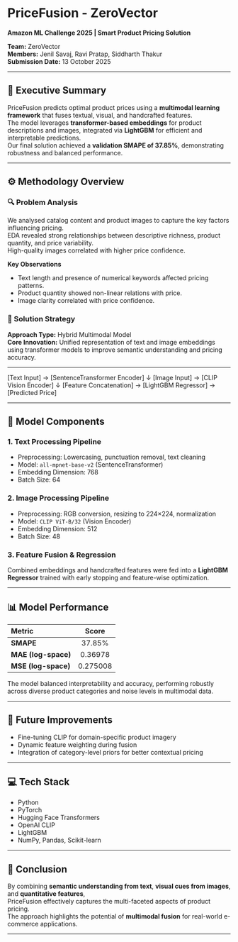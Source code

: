 # PriceFusion - ZeroVector
**Amazon ML Challenge 2025 | Smart Product Pricing Solution**

**Team:** ZeroVector  
**Members:** Jenil Savaj, Ravi Pratap, Siddharth Thakur  
**Submission Date:** 13 October 2025  

---

## 🧠 Executive Summary
PriceFusion predicts optimal product prices using a **multimodal learning framework** that fuses textual, visual, and handcrafted features.  
The model leverages **transformer-based embeddings** for product descriptions and images, integrated via **LightGBM** for efficient and interpretable predictions.  
Our final solution achieved a **validation SMAPE of 37.85%**, demonstrating robustness and balanced performance.

---

## ⚙️ Methodology Overview

### 🔍 Problem Analysis
We analysed catalog content and product images to capture the key factors influencing pricing.  
EDA revealed strong relationships between descriptive richness, product quantity, and price variability.  
High-quality images correlated with higher price confidence.

**Key Observations**
- Text length and presence of numerical keywords affected pricing patterns.  
- Product quantity showed non-linear relations with price.  
- Image clarity correlated with price confidence.

### 🧩 Solution Strategy
**Approach Type:** Hybrid Multimodal Model  
**Core Innovation:** Unified representation of text and image embeddings using transformer models to improve semantic understanding and pricing accuracy.  

---

[Text Input] → [SentenceTransformer Encoder]
↓
[Image Input] → [CLIP Vision Encoder]
↓
[Feature Concatenation] → [LightGBM Regressor] → [Predicted Price]


---

## 🔡 Model Components

### 1. Text Processing Pipeline
- Preprocessing: Lowercasing, punctuation removal, text cleaning  
- Model: `all-mpnet-base-v2` (SentenceTransformer)  
- Embedding Dimension: 768  
- Batch Size: 64  

### 2. Image Processing Pipeline
- Preprocessing: RGB conversion, resizing to 224×224, normalization  
- Model: `CLIP ViT-B/32` (Vision Encoder)  
- Embedding Dimension: 512  
- Batch Size: 48  

### 3. Feature Fusion & Regression
Combined embeddings and handcrafted features were fed into a **LightGBM Regressor** trained with early stopping and feature-wise optimization.

---

## 📊 Model Performance

| Metric | Score |
|:-------|:------:|
| **SMAPE** | 37.85% |
| **MAE (log-space)** | 0.36978 |
| **MSE (log-space)** | 0.275008 |

The model balanced interpretability and accuracy, performing robustly across diverse product categories and noise levels in multimodal data.

---

## 🚀 Future Improvements
- Fine-tuning CLIP for domain-specific product imagery  
- Dynamic feature weighting during fusion  
- Integration of category-level priors for better contextual pricing  

---

## 💻 Tech Stack
- Python  
- PyTorch  
- Hugging Face Transformers  
- OpenAI CLIP  
- LightGBM  
- NumPy, Pandas, Scikit-learn  

---

## 🏁 Conclusion
By combining **semantic understanding from text**, **visual cues from images**, and **quantitative features**,  
PriceFusion effectively captures the multi-faceted aspects of product pricing.  
The approach highlights the potential of **multimodal fusion** for real-world e-commerce applications.

---



